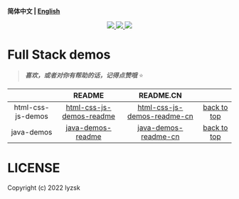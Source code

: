 **简体中文 | [English](./README.md)**

<p align="center">
    <a href="https://github.com/lyzsk/fullstack-demos/blob/master/LICENSE">
        <img src="https://img.shields.io/github/license/lyzsk/fullstack-demos.svg?style=plastic&logo=github" />
    </a>
    <a href="https://github.com/lyzsk/fullstack-demos/members">
        <img src="https://img.shields.io/github/forks/lyzsk/fullstack-demos.svg?style=plastic&logo=github" />
    </a>
    <a href="https://github.com/lyzsk/fullstack-demos/stargazers">
        <img src="https://img.shields.io/github/stars/lyzsk/fullstack-demos.svg?style=plastic&logo=github" />
    </a>
</p>

# Full Stack demos

> **_喜欢，或者对你有帮助的话，记得点赞哦_** :star:

|                   |           README           |           README.CN           |               |
| :---------------: | :------------------------: | :---------------------------: | :-----------: |
| html-css-js-demos | [html-css-js-demos-readme] | [html-css-js-demos-readme-cn] | [back to top] |
|    java-demos     |    [java-demos-readme]     |    [java-demos-readme-cn]     | [back to top] |

# LICENSE

Copyright (c) 2022 lyzsk

[back to top]: #full-stack-demos
[html-css-js-demos-readme]: ./html-css-js-demos/README.md
[html-css-js-demos-readme-cn]: ./html-css-js-demos/README.CN.md
[java-demos-readme]: ./java-demos/README.md
[java-demos-readme-cn]: ./java-demos/README.CN.md
